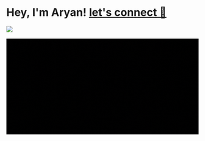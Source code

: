 # Hey, I'm Aryan! [let's connect 🤝 ](https://linktr.ee/aryanrb)
 
<img src="https://komarev.com/ghpvc/?username=Aryandotgit">
</a>
<p align='center'><img src=https://github.com/Aryandotgit/Aryandotgit/blob/main/Hello.gif>



  




  
